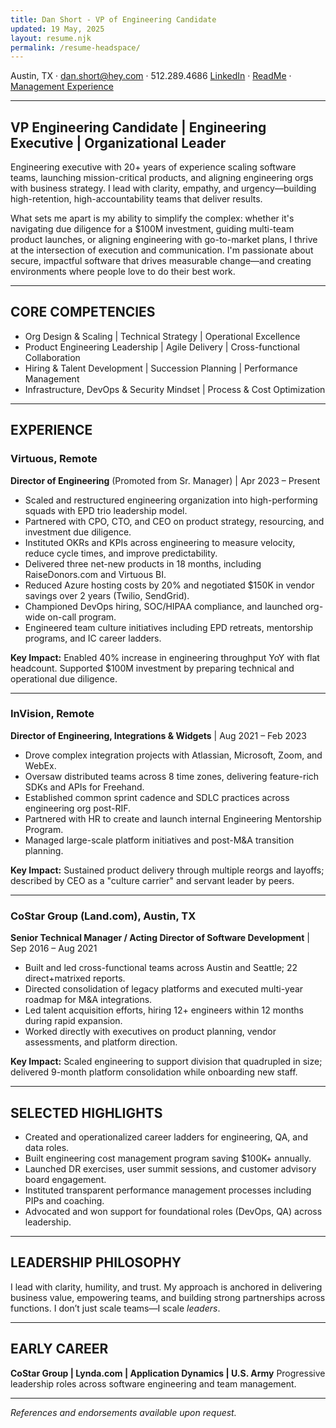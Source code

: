 ```yaml
---
title: Dan Short - VP of Engineering Candidate
updated: 19 May, 2025
layout: resume.njk
permalink: /resume-headspace/
---
```



Austin, TX · dan.short@hey.com · 512.289.4686
[LinkedIn](https://linkedin.com/in/danshort) · [ReadMe](https://readme.dansshorts.com) · [Management Experience](https://readme.dansshorts.com/management)

---

## VP Engineering Candidate | Engineering Executive | Organizational Leader
Engineering executive with 20+ years of experience scaling software teams, launching mission-critical products, and aligning engineering orgs with business strategy. I lead with clarity, empathy, and urgency—building high-retention, high-accountability teams that deliver results.

What sets me apart is my ability to simplify the complex: whether it's navigating due diligence for a $100M investment, guiding multi-team product launches, or aligning engineering with go-to-market plans, I thrive at the intersection of execution and communication. I'm passionate about secure, impactful software that drives measurable change—and creating environments where people love to do their best work.

---

## CORE COMPETENCIES
- Org Design & Scaling | Technical Strategy | Operational Excellence
- Product Engineering Leadership | Agile Delivery | Cross-functional Collaboration
- Hiring & Talent Development | Succession Planning | Performance Management
- Infrastructure, DevOps & Security Mindset | Process & Cost Optimization

---

## EXPERIENCE

### Virtuous, Remote
**Director of Engineering** (Promoted from Sr. Manager) | Apr 2023 – Present
- Scaled and restructured engineering organization into high-performing squads with EPD trio leadership model.
- Partnered with CPO, CTO, and CEO on product strategy, resourcing, and investment due diligence.
- Instituted OKRs and KPIs across engineering to measure velocity, reduce cycle times, and improve predictability.
- Delivered three net-new products in 18 months, including RaiseDonors.com and Virtuous BI.
- Reduced Azure hosting costs by 20% and negotiated $150K in vendor savings over 2 years (Twilio, SendGrid).
- Championed DevOps hiring, SOC/HIPAA compliance, and launched org-wide on-call program.
- Engineered team culture initiatives including EPD retreats, mentorship programs, and IC career ladders.

**Key Impact:** Enabled 40% increase in engineering throughput YoY with flat headcount. Supported $100M investment by preparing technical and operational due diligence.

---

### InVision, Remote
**Director of Engineering, Integrations & Widgets** | Aug 2021 – Feb 2023
- Drove complex integration projects with Atlassian, Microsoft, Zoom, and WebEx.
- Oversaw distributed teams across 8 time zones, delivering feature-rich SDKs and APIs for Freehand.
- Established common sprint cadence and SDLC practices across engineering org post-RIF.
- Partnered with HR to create and launch internal Engineering Mentorship Program.
- Managed large-scale platform initiatives and post-M&A transition planning.

**Key Impact:** Sustained product delivery through multiple reorgs and layoffs; described by CEO as a "culture carrier" and servant leader by peers.

---

### CoStar Group (Land.com), Austin, TX
**Senior Technical Manager / Acting Director of Software Development** | Sep 2016 – Aug 2021
- Built and led cross-functional teams across Austin and Seattle; 22 direct+matrixed reports.
- Directed consolidation of legacy platforms and executed multi-year roadmap for M&A integrations.
- Led talent acquisition efforts, hiring 12+ engineers within 12 months during rapid expansion.
- Worked directly with executives on product planning, vendor assessments, and platform direction.

**Key Impact:** Scaled engineering to support division that quadrupled in size; delivered 9-month platform consolidation while onboarding new staff.

---

## SELECTED HIGHLIGHTS
- Created and operationalized career ladders for engineering, QA, and data roles.
- Built engineering cost management program saving $100K+ annually.
- Launched DR exercises, user summit sessions, and customer advisory board engagement.
- Instituted transparent performance management processes including PIPs and coaching.
- Advocated and won support for foundational roles (DevOps, QA) across leadership.

---

## LEADERSHIP PHILOSOPHY
I lead with clarity, humility, and trust. My approach is anchored in delivering business value, empowering teams, and building strong partnerships across functions. I don’t just scale teams—I scale *leaders*.

---

## EARLY CAREER
**CoStar Group | Lynda.com | Application Dynamics | U.S. Army**
Progressive leadership roles across software engineering and team management.

---

*References and endorsements available upon request.*
